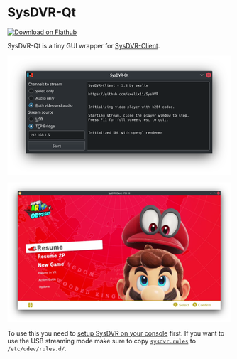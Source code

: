 # SysDVR-Qt

[<img src="https://dl.flathub.org/assets/badges/flathub-badge-en.svg" width="240" alt="Download on Flathub">](https://flathub.org/apps/io.github.parnassius.SysDVR-Qt)

SysDVR-Qt is a tiny GUI wrapper for [SysDVR-Client](https://github.com/exelix11/SysDVR).

![SysDVR-Qt screenshot](https://raw.githubusercontent.com/Parnassius/SysDVR-Qt/main/screenshot1.png)

![SysDVR-Client screenshot](https://raw.githubusercontent.com/Parnassius/SysDVR-Qt/main/screenshot2.png)

To use this you need to [setup SysDVR on your console](https://github.com/exelix11/SysDVR/wiki/Setting-up-SysDVR) first. If you want to use the USB streaming mode make sure to copy [`sysdvr.rules`](https://raw.githubusercontent.com/exelix11/SysDVR/master/Client/linux/sysdvr.rules) to `/etc/udev/rules.d/`.
